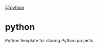 [![python](https://github.com/jonathan-milan-pollock/python-test/actions/workflows/python.yml/badge.svg)](https://github.com/jonathan-milan-pollock/python-test/actions/workflows/python.yml)

# python

Python template for staring Python projects
